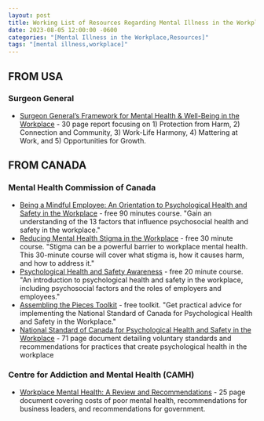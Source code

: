 ```yaml
---
layout: post
title: Working List of Resources Regarding Mental Illness in the Workplace
date: 2023-08-05 12:00:00 -0600
categories: "[Mental Illness in the Workplace,Resources]"
tags: "[mental illness,workplace]"
---
```

## FROM USA
### Surgeon General
- [Surgeon General’s Framework for Mental Health & Well-Being in the Workplace](https://drive.google.com/file/d/12ady-BoWqmLQpY_TtT6dPT_RlwrP7OgJ/view?usp=drive_link) - 30 page report focusing on 1) Protection from Harm, 2) Connection and Community, 3) Work-Life Harmony, 4) Mattering at Work, and 5) Opportunities for Growth.

## FROM CANADA
### Mental Health Commission of Canada
 - [Being a Mindful Employee: An Orientation to Psychological Health and Safety in the Workplace](https://www.ccohs.ca/products/courses/mindful_employee/) - free 90 minutes course. "Gain an understanding of the 13 factors that influence psychosocial health and safety in the workplace."
 - [Reducing Mental Health Stigma in the Workplace](https://www.ccohs.ca/products/courses/phs-stigma/) - free 30 minute course. "Stigma can be a powerful barrier to workplace mental health. This 30-minute course will cover what stigma is, how it causes harm, and how to address it."
 - [Psychological Health and Safety Awareness](https://www.ccohs.ca/products/courses/phs-awareness/) - free 20 minute course. "An introduction to psychological health and safety in the workplace, including psychosocial factors and the roles of employers and employees."
- [Assembling the Pieces Toolkit](https://www.ccohs.ca/products/courses/assembling_pieces/) - free toolkit. "Get practical advice for implementing the National Standard of Canada for Psychological Health and Safety in the Workplace."
- [National Standard of Canada for Psychological Health and Safety in the Workplace](https://drive.google.com/file/d/1twpd8DcSl4B7lRKGM3wOhuh5SzTP-ifo/view?usp=drive_link) - 71 page document detailing voluntary standards and recommendations for practices that create psychological health in the workplace

### Centre for Addiction and Mental Health (CAMH)
- [Workplace Mental Health: A Review and Recommendations](https://drive.google.com/file/d/1Oz-eWvRGsVRBgFVeofyBNhAv5xNYOgtY/view?usp=drive_link) - 25 page document covering costs of poor mental health, recommendations for business leaders, and recommendations for government.